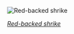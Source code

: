 
![Red-backed shrike](https://upload.wikimedia.org/wikipedia/commons/thumb/5/5c/Red-backed_shrike.jpg/600px-Red-backed_shrike.jpg)

*[Red-backed shrike](https://wikipedia.org/wiki/File:Red-backed_shrike.jpg)*

